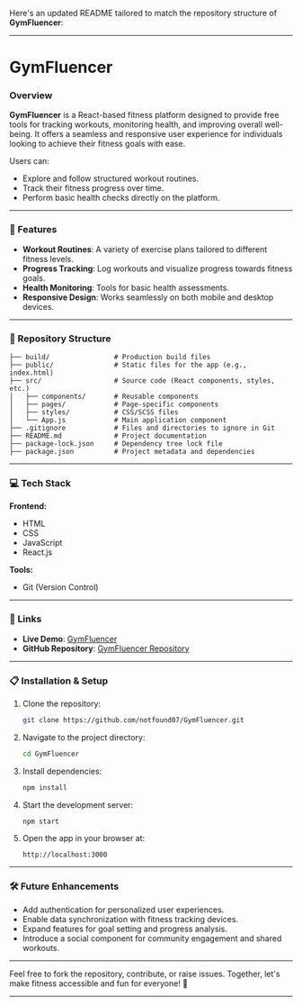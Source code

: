 Here's an updated README tailored to match the repository structure of **GymFluencer**:

---

# GymFluencer  

### Overview  
**GymFluencer** is a React-based fitness platform designed to provide free tools for tracking workouts, monitoring health, and improving overall well-being. It offers a seamless and responsive user experience for individuals looking to achieve their fitness goals with ease.  

Users can:  
- Explore and follow structured workout routines.  
- Track their fitness progress over time.  
- Perform basic health checks directly on the platform.  

---

### 🌟 Features  
- **Workout Routines**: A variety of exercise plans tailored to different fitness levels.  
- **Progress Tracking**: Log workouts and visualize progress towards fitness goals.  
- **Health Monitoring**: Tools for basic health assessments.  
- **Responsive Design**: Works seamlessly on both mobile and desktop devices.  

---

### 📂 Repository Structure  

```plaintext  
├── build/                # Production build files  
├── public/               # Static files for the app (e.g., index.html)  
├── src/                  # Source code (React components, styles, etc.)  
│   ├── components/       # Reusable components  
│   ├── pages/            # Page-specific components  
│   ├── styles/           # CSS/SCSS files  
│   └── App.js            # Main application component  
├── .gitignore            # Files and directories to ignore in Git  
├── README.md             # Project documentation  
├── package-lock.json     # Dependency tree lock file  
├── package.json          # Project metadata and dependencies  
```  

---

### 💻 Tech Stack  

**Frontend:**  
- HTML  
- CSS  
- JavaScript  
- React.js  

**Tools:**  
- Git (Version Control)  

---

### 🔗 Links  
- **Live Demo**: [GymFluencer](https://gymfluencer-site.onrender.com/)  
- **GitHub Repository**: [GymFluencer Repository](https://github.com/notfound07/GymFluencer)  

---

### 📋 Installation & Setup  

1. Clone the repository:  
   ```bash  
   git clone https://github.com/notfound07/GymFluencer.git  
   ```  

2. Navigate to the project directory:  
   ```bash  
   cd GymFluencer  
   ```  

3. Install dependencies:  
   ```bash  
   npm install  
   ```  

4. Start the development server:  
   ```bash  
   npm start  
   ```  

5. Open the app in your browser at:  
   ```plaintext  
   http://localhost:3000  
   ```  

---

### 🛠️ Future Enhancements  
- Add authentication for personalized user experiences.  
- Enable data synchronization with fitness tracking devices.  
- Expand features for goal setting and progress analysis.  
- Introduce a social component for community engagement and shared workouts.  

---

Feel free to fork the repository, contribute, or raise issues. Together, let's make fitness accessible and fun for everyone! 💪  

--- 
